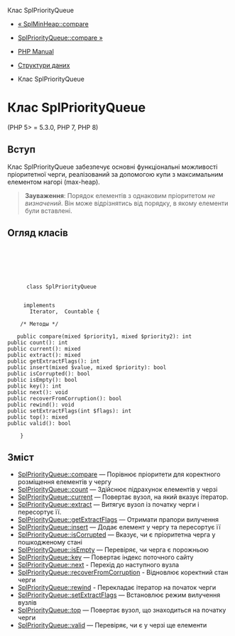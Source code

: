Клас SplPriorityQueue

-   [« SplMinHeap::compare](splminheap.compare.html)
    
-   [SplPriorityQueue::compare »](splpriorityqueue.compare.html)
    
-   [PHP Manual](index.html)
    
-   [Структури даних](spl.datastructures.html)
    
-   Клас SplPriorityQueue
    

# Клас SplPriorityQueue

(PHP 5> = 5.3.0, PHP 7, PHP 8)

## Вступ

Клас SplPriorityQueue забезпечує основні функціональні можливості пріоритетної черги, реалізований за допомогою купи з максимальним елементом нагорі (max-heap).

> **Зауваження**: Порядок елементів з однаковим пріоритетом *не визначений*. Він може відрізнятись від порядку, в якому елементи були вставлені.

## Огляд класів

```classsynopsis

     
    

    
     
      class SplPriorityQueue
     

     implements 
       Iterator,  Countable {

    /* Методы */
     
   public compare(mixed $priority1, mixed $priority2): int
public count(): int
public current(): mixed
public extract(): mixed
public getExtractFlags(): int
public insert(mixed $value, mixed $priority): bool
public isCorrupted(): bool
public isEmpty(): bool
public key(): int
public next(): void
public recoverFromCorruption(): bool
public rewind(): void
public setExtractFlags(int $flags): int
public top(): mixed
public valid(): bool

    }
```

## Зміст

-   [SplPriorityQueue::compare](splpriorityqueue.compare.html) — Порівнює пріоритети для коректного розміщення елементів у чергу
-   [SplPriorityQueue::count](splpriorityqueue.count.html) — Здійснює підрахунок елементів у черзі
-   [SplPriorityQueue::current](splpriorityqueue.current.html) — Повертає вузол, на який вказує ітератор.
-   [SplPriorityQueue::extract](splpriorityqueue.extract.html) — Витягує вузол із початку черги і пересортує її.
-   [SplPriorityQueue::getExtractFlags](splpriorityqueue.getextractflags.html) — Отримати прапори вилучення
-   [SplPriorityQueue::insert](splpriorityqueue.insert.html) — Додає елемент у чергу та пересортує її
-   [SplPriorityQueue::isCorrupted](splpriorityqueue.iscorrupted.html) — Вказує, чи є пріоритетна черга у пошкодженому стані
-   [SplPriorityQueue::isEmpty](splpriorityqueue.isempty.html) — Перевіряє, чи черга є порожньою
-   [SplPriorityQueue::key](splpriorityqueue.key.html) — Повертає індекс поточного сайту
-   [SplPriorityQueue::next](splpriorityqueue.next.html) - Перехід до наступного вузла
-   [SplPriorityQueue::recoverFromCorruption](splpriorityqueue.recoverfromcorruption.html) - Відновлює коректний стан черги
-   [SplPriorityQueue::rewind](splpriorityqueue.rewind.html) - Перекладає ітератор на початок черги
-   [SplPriorityQueue::setExtractFlags](splpriorityqueue.setextractflags.html) — Встановлює режим вилучення вузлів
-   [SplPriorityQueue::top](splpriorityqueue.top.html) — Повертає вузол, що знаходиться на початку черги
-   [SplPriorityQueue::valid](splpriorityqueue.valid.html) — Перевіряє, чи є у черзі ще елементи